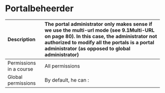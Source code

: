# Portalbeheerder

| Description | The portal administrator only makes sense if we use the multi-url mode \(see 9.1Multi-URL on page 80\). In this case, the administrator not authorized to modify all the portals is a portal administrator \(as opposed to global administrator\) |
| :--- | :--- |
| Permissions in a course | All permissions |
| Global permissions | By default, he can : |

